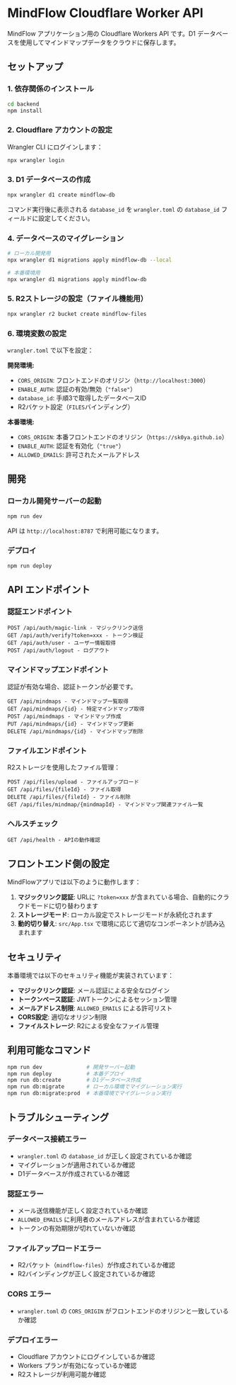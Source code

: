 # MindFlow Cloudflare Worker API

MindFlow アプリケーション用の Cloudflare Workers API です。D1 データベースを使用してマインドマップデータをクラウドに保存します。

## セットアップ

### 1. 依存関係のインストール

```bash
cd backend
npm install
```

### 2. Cloudflare アカウントの設定

Wrangler CLI にログインします：

```bash
npx wrangler login
```

### 3. D1 データベースの作成

```bash
npx wrangler d1 create mindflow-db
```

コマンド実行後に表示される `database_id` を `wrangler.toml` の `database_id` フィールドに設定してください。

### 4. データベースのマイグレーション

```bash
# ローカル開発用
npx wrangler d1 migrations apply mindflow-db --local

# 本番環境用
npx wrangler d1 migrations apply mindflow-db
```

### 5. R2ストレージの設定（ファイル機能用）

```bash
npx wrangler r2 bucket create mindflow-files
```

### 6. 環境変数の設定

`wrangler.toml` で以下を設定：

**開発環境:**
- `CORS_ORIGIN`: フロントエンドのオリジン（`http://localhost:3000`）
- `ENABLE_AUTH`: 認証の有効/無効（`"false"`）
- `database_id`: 手順3で取得したデータベースID
- R2バケット設定（`FILES`バインディング）

**本番環境:**
- `CORS_ORIGIN`: 本番フロントエンドのオリジン（`https://sk0ya.github.io`）
- `ENABLE_AUTH`: 認証を有効化（`"true"`）
- `ALLOWED_EMAILS`: 許可されたメールアドレス

## 開発

### ローカル開発サーバーの起動

```bash
npm run dev
```

API は `http://localhost:8787` で利用可能になります。

### デプロイ

```bash
npm run deploy
```

## API エンドポイント

### 認証エンドポイント
```
POST /api/auth/magic-link - マジックリンク送信
GET /api/auth/verify?token=xxx - トークン検証
GET /api/auth/user - ユーザー情報取得
POST /api/auth/logout - ログアウト
```

### マインドマップエンドポイント
認証が有効な場合、認証トークンが必要です。

```
GET /api/mindmaps - マインドマップ一覧取得
GET /api/mindmaps/{id} - 特定マインドマップ取得
POST /api/mindmaps - マインドマップ作成
PUT /api/mindmaps/{id} - マインドマップ更新
DELETE /api/mindmaps/{id} - マインドマップ削除
```

### ファイルエンドポイント
R2ストレージを使用したファイル管理：

```
POST /api/files/upload - ファイルアップロード
GET /api/files/{fileId} - ファイル取得
DELETE /api/files/{fileId} - ファイル削除
GET /api/files/mindmap/{mindmapId} - マインドマップ関連ファイル一覧
```

### ヘルスチェック
```
GET /api/health - APIの動作確認
```

## フロントエンド側の設定

MindFlowアプリでは以下のように動作します：

1. **マジックリンク認証**: URLに `?token=xxx` が含まれている場合、自動的にクラウドモードに切り替わります
2. **ストレージモード**: ローカル設定でストレージモードが永続化されます
3. **動的切り替え**: `src/App.tsx` で環境に応じて適切なコンポーネントが読み込まれます

## セキュリティ

本番環境では以下のセキュリティ機能が実装されています：

- **マジックリンク認証**: メール認証による安全なログイン
- **トークンベース認証**: JWTトークンによるセッション管理
- **メールアドレス制限**: `ALLOWED_EMAILS` による許可リスト
- **CORS設定**: 適切なオリジン制限
- **ファイルストレージ**: R2による安全なファイル管理

## 利用可能なコマンド

```bash
npm run dev              # 開発サーバー起動
npm run deploy           # 本番デプロイ
npm run db:create        # D1データベース作成
npm run db:migrate       # ローカル環境でマイグレーション実行
npm run db:migrate:prod  # 本番環境でマイグレーション実行
```

## トラブルシューティング

### データベース接続エラー
- `wrangler.toml` の `database_id` が正しく設定されているか確認
- マイグレーションが適用されているか確認
- D1データベースが作成されているか確認

### 認証エラー
- メール送信機能が正しく設定されているか確認
- `ALLOWED_EMAILS` に利用者のメールアドレスが含まれているか確認
- トークンの有効期限が切れていないか確認

### ファイルアップロードエラー
- R2バケット（`mindflow-files`）が作成されているか確認
- R2バインディングが正しく設定されているか確認

### CORS エラー
- `wrangler.toml` の `CORS_ORIGIN` がフロントエンドのオリジンと一致しているか確認

### デプロイエラー
- Cloudflare アカウントにログインしているか確認
- Workers プランが有効になっているか確認
- R2ストレージが利用可能か確認